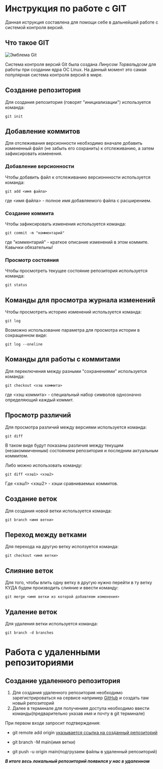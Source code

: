 # **Инструкция по работе с GIT**

Данная иструкция составлена для помощи себе в дальнейшей работе с системой контроля версий.

## Что такое GIT

![Эмблема Git](git.JPG)

Система контроля версий Git была создана *Линусом Торвальдсом* для работы при создании ядра ОС Linux. На данный момент это самая популярная система контроля версий в мире.

## Создание репозитория

Для создания репозитория (говорят "инициализации") используется команда:

    git init

## Добавление коммитов

Для отслеживания версионности необходимо вначале добавить измененный файл (не забыть его сохранить) к отслеживанию, а затем зафиксировать изменения.

### Добавление версионности

Чтобы добавить файл к отслеживанию версионнности используется команда:

    git add <имя файла>

где <имя файла> - полное имя добавляемого файла с расширением.

### Создание коммита

Чтобы зафиксировать изменения используется команда:

    git commit -m "комментарий"

где "комментарий" - краткое описание изменений в этом коммите. Кавычки обязательны!

### Просмотр состояния

Чтобы просмотреть текущее состояние репозитория используется команда:

    git status

## Команды для просмотра журнала изменений

Чтобы просмотреть историю изменений используется команда:

    git log

Возможно использование параметра для просмотра истории в сокращенном виде:

    git log --oneline

## Команды для работы с коммитами

Для переключения между разными "сохранениями" используется команда:

    git checkout <хэш коммита>

где <хэш коммита> - специальный набор символов однозначно определяющий каждый коммит.

## Просмотр различий

Для просмотра различий между версиями используется команда:

    git diff

В таком виде будут показаны различия между текущим (незакоммиченным) состоянием репозитория и последним актуальным коммитом.

Либо можно использовать команду:

    git diff <хэш1> <хэш2>

Где <хэш1> <хэш2> - хэши сравниваемых коммитов.

## Создание веток

Для создания новой ветки используется команда:

    git branch <имя ветки>

## Переход между ветками

Для перехода на другую ветку исползуется команда:

    git checkout <имя ветки>

## Слияние веток

Для того, чтобы влить одну ветку в другую нужно перейти в ту ветку КУДА будем производить слияние и ввести команду:

    git merge <имя ветки из которой добавляем изменения>

## Удаление веток

Для удаления ветки используется команда:
    
    git branch -d branches
 
 # Работа с удаленными репозиториями

 ## Создание удаленного репозитория

 1. Для создания удаленного репозитория необходимо зарегистрироваться на сервисе например [GitHub](https://github.com/) и создать там новый репозиторий
2. Далее в терминале для полученияя доступа необходимо ввести команды(предварительно указав имя и почту в git терминале)

При первом входе запросит подтверждения:

* git remote add origin [указывается ссылка на созданный репозиторий](https://github.com/DaniyalAhunov/delete.git)

* git branch -M main(имя ветки)

* git push -u origin main(подгрузаем файлы в удаленный репозиторий)

__*В итоге весь локальный репозиторий появился у нас в удаленном*__




